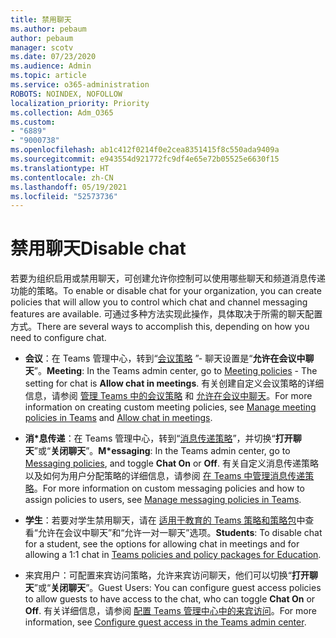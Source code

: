 ```yaml
---
title: 禁用聊天
ms.author: pebaum
author: pebaum
manager: scotv
ms.date: 07/23/2020
ms.audience: Admin
ms.topic: article
ms.service: o365-administration
ROBOTS: NOINDEX, NOFOLLOW
localization_priority: Priority
ms.collection: Adm_O365
ms.custom:
- "6889"
- "9000738"
ms.openlocfilehash: ab1c412f0214f0e2cea8351415f8c550ada9409a
ms.sourcegitcommit: e943554d921772fc9df4e65e72b05525e6630f15
ms.translationtype: HT
ms.contentlocale: zh-CN
ms.lasthandoff: 05/19/2021
ms.locfileid: "52573736"
---
```

# <a name="disable-chat"></a><span data-ttu-id="199a6-102">禁用聊天</span><span class="sxs-lookup"><span data-stu-id="199a6-102">Disable chat</span></span>

<span data-ttu-id="199a6-103">若要为组织启用或禁用聊天，可创建允许你控制可以使用哪些聊天和频道消息传递功能的策略。</span><span class="sxs-lookup"><span data-stu-id="199a6-103">To enable or disable chat for your organization, you can create policies that will allow you to control which chat and channel messaging features are available.</span></span> <span data-ttu-id="199a6-104">可通过多种方法实现此操作，具体取决于所需的聊天配置方式。</span><span class="sxs-lookup"><span data-stu-id="199a6-104">There are several ways to accomplish this, depending on how you need to configure chat.</span></span>

- <span data-ttu-id="199a6-105">**会议**：在 Teams 管理中心，转到“[会议策略](https://admin.teams.microsoft.com/) ”- 聊天设置是“**允许在会议中聊天**”。</span><span class="sxs-lookup"><span data-stu-id="199a6-105">**Meeting**: In the Teams admin center, go to [Meeting policies](https://admin.teams.microsoft.com/) - The setting for chat is **Allow chat in meetings**.</span></span> <span data-ttu-id="199a6-106">有关创建自定义会议策略的详细信息，请参阅 [管理 Teams 中的会议策略](/microsoftteams/meeting-policies-in-teams) 和 [允许在会议中聊天](/microsoftteams/meeting-policies-in-teams#allow-chat-in-meetings)。</span><span class="sxs-lookup"><span data-stu-id="199a6-106">For more information on creating custom meeting policies, see [Manage meeting policies in Teams](/microsoftteams/meeting-policies-in-teams) and [Allow chat in meetings](/microsoftteams/meeting-policies-in-teams#allow-chat-in-meetings).</span></span>

- <span data-ttu-id="199a6-107">**消\*息传递**：在 Teams 管理中心，转到“[消息传递策略](https://admin.teams.microsoft.com/)”，并切换“**打开聊天**”或“**关闭聊天**”。</span><span class="sxs-lookup"><span data-stu-id="199a6-107">**M\*essaging**: In the Teams admin center, go to [Messaging policies](https://admin.teams.microsoft.com/), and toggle **Chat On** or **Off**.</span></span> <span data-ttu-id="199a6-108">有关自定义消息传递策略以及如何为用户分配策略的详细信息，请参阅 [在 Teams 中管理消息传递策略](/microsoftteams/messaging-policies-in-teams)。</span><span class="sxs-lookup"><span data-stu-id="199a6-108">For more information on custom messaging policies and how to assign policies to users, see [Manage messaging policies in Teams](/microsoftteams/messaging-policies-in-teams).</span></span>

- <span data-ttu-id="199a6-109">**学生**：若要对学生禁用聊天，请在 [适用于教育的 Teams 策略和策略包](/microsoftteams/policy-packages-edu)中查看“允许在会议中聊天”和“允许一对一聊天”选项。</span><span class="sxs-lookup"><span data-stu-id="199a6-109">**Students**: To disable chat for a student, see the options for allowing chat in meetings and for allowing a 1:1 chat in [Teams policies and policy packages for Education](/microsoftteams/policy-packages-edu).</span></span>

- <span data-ttu-id="199a6-110">来宾用户：可配置来宾访问策略，允许来宾访问聊天，他们可以切换“**打开聊天**”或“**关闭聊天**”。</span><span class="sxs-lookup"><span data-stu-id="199a6-110">Guest Users: You can configure guest access policies to allow guests to have access to the chat, who can toggle **Chat On** or **Off**.</span></span> <span data-ttu-id="199a6-111">有关详细信息，请参阅 [配置 Teams 管理中心中的来宾访问](/microsoftteams/set-up-guests#configure-guest-access-in-the-teams-admin-center)。</span><span class="sxs-lookup"><span data-stu-id="199a6-111">For more information, see [Configure guest access in the Teams admin center](/microsoftteams/set-up-guests#configure-guest-access-in-the-teams-admin-center).</span></span>




